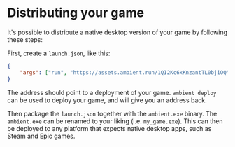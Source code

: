 # Distributing your game

It's possible to distribute a native desktop version of your game by following these steps:

First, create a `launch.json`, like this:

```json
{
    "args": ["run", "https://assets.ambient.run/1QI2Kc6xKnzantTL0bjiOQ"]
}
```

The address should point to a deployment of your game. `ambient deploy` can be used to deploy your game, and will give you an address back.

Then package the `launch.json` together with the `ambient.exe` binary. The `ambient.exe` can be renamed to your liking (i.e. `my_game.exe`).
This can then be deployed to any platform that expects native desktop apps, such as Steam and Epic games.
